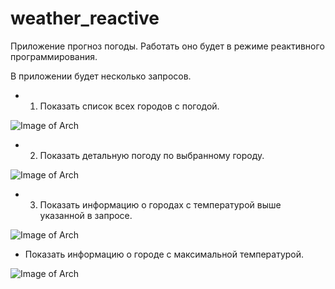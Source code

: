 # weather_reactive

Приложение прогноз погоды. Работать оно будет в режиме реактивного программирования.

В приложении будет несколько запросов.

- 1. Показать список всех городов с погодой.

![Image of Arch](https://github.com/SlartiBartFast-art/weather_reactive/blob/master/image/Screenshot_2.jpg)


- 2. Показать детальную погоду по выбранному городу.
   
![Image of Arch](https://github.com/SlartiBartFast-art/weather_reactive/blob/master/image/Screenshot_4.jpg)


- 3. Показать информацию о городах с температурой выше указанной в запросе.

![Image of Arch](https://github.com/SlartiBartFast-art/weather_reactive/blob/master/image/Screenshot_1.jpg)

- Показать информацию о городе с максимальной температурой.

![Image of Arch](https://github.com/SlartiBartFast-art/weather_reactive/blob/master/image/Screenshot_3.jpg)




